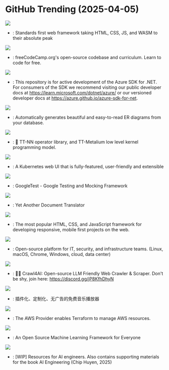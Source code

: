# GitHub Trending (2025-04-05)

![](https://img.shields.io/badge/JavaScript-New%2095-green?style=flat-square&logo=appveyor)
- [](https://github.comundefined): Standards first web framework taking HTML, CSS, JS, and WASM to their absolute peak

![](https://img.shields.io/badge/TypeScript-New%20137-green?style=flat-square&logo=appveyor)
- [](https://github.comundefined): freeCodeCamp.org's open-source codebase and curriculum. Learn to code for free.

![](https://img.shields.io/badge/C%23-New%203-green?style=flat-square&logo=appveyor)
- [](https://github.comundefined): This repository is for active development of the Azure SDK for .NET. For consumers of the SDK we recommend visiting our public developer docs at https://learn.microsoft.com/dotnet/azure/ or our versioned developer docs at https://azure.github.io/azure-sdk-for-net.

![](https://img.shields.io/badge/TypeScript-New%20478-green?style=flat-square&logo=appveyor)
- [](https://github.comundefined): Automatically generates beautiful and easy-to-read ER diagrams from your database.

![](https://img.shields.io/badge/C%2B%2B-New%2028-green?style=flat-square&logo=appveyor)
- [](https://github.comundefined): 🤘 TT-NN operator library, and TT-Metalium low level kernel programming model.

![](https://img.shields.io/badge/TypeScript-New%2028-green?style=flat-square&logo=appveyor)
- [](https://github.comundefined): A Kubernetes web UI that is fully-featured, user-friendly and extensible

![](https://img.shields.io/badge/C%2B%2B-New%2022-green?style=flat-square&logo=appveyor)
- [](https://github.comundefined): GoogleTest - Google Testing and Mocking Framework

![](https://img.shields.io/badge/Python-New%2081-green?style=flat-square&logo=appveyor)
- [](https://github.comundefined): Yet Another Document Translator

![](https://img.shields.io/badge/JavaScript-New%2048-green?style=flat-square&logo=appveyor)
- [](https://github.comundefined): The most popular HTML, CSS, and JavaScript framework for developing responsive, mobile first projects on the web.

![](https://img.shields.io/badge/Go-New%20218-green?style=flat-square&logo=appveyor)
- [](https://github.comundefined): Open-source platform for IT, security, and infrastructure teams. (Linux, macOS, Chrome, Windows, cloud, data center)

![](https://img.shields.io/badge/Python-New%20380-green?style=flat-square&logo=appveyor)
- [](https://github.comundefined): 🚀🤖 Crawl4AI: Open-source LLM Friendly Web Crawler & Scraper. Don't be shy, join here: https://discord.gg/jP8KfhDhyN

![](https://img.shields.io/badge/TypeScript-New%20325-green?style=flat-square&logo=appveyor)
- [](https://github.comundefined): 插件化、定制化、无广告的免费音乐播放器

![](https://img.shields.io/badge/Go-New%203-green?style=flat-square&logo=appveyor)
- [](https://github.comundefined): The AWS Provider enables Terraform to manage AWS resources.

![](https://img.shields.io/badge/C%2B%2B-New%20116-green?style=flat-square&logo=appveyor)
- [](https://github.comundefined): An Open Source Machine Learning Framework for Everyone

![](https://img.shields.io/badge/Jupyter%20Notebook-New%20138-green?style=flat-square&logo=appveyor)
- [](https://github.comundefined): [WIP] Resources for AI engineers. Also contains supporting materials for the book AI Engineering (Chip Huyen, 2025)

